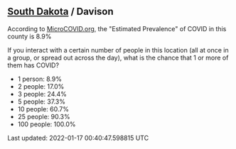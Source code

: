 
## [South Dakota](/united-states/south-dakota) / Davison

According to [MicroCOVID.org](http://microcovid.org),
the "Estimated Prevalence" of COVID in this county is 8.9%

If you interact with a certain number of people in this location
(all at once in a group, or spread out across the day), what is the chance that
1 or more of them has COVID?

- 1 person: 8.9%
- 2 people: 17.0%
- 3 people: 24.4%
- 5 people: 37.3%
- 10 people: 60.7%
- 25 people: 90.3%
- 100 people: 100.0%

Last updated: 2022-01-17 00:40:47.598815 UTC
